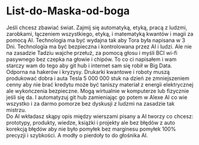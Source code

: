 # List-do-Maska-od-boga
Jeśli chcesz zbawiać świat. Zajmij się automatyką, etyką, pracą z ludzmi, zarobkami, łączeniem wszystkiego, etyką, i matematyką kwantów i magii za pomocą AI. 
Technologia ma być wydajna tak aby Tora była napisana w 3 Dni. Technologia ma być bezpieczna i kontrolowana przez AI i ludzi. Ale nie na zasadzie Tadziu wajche przełuż, za pomocą głosu i myśli BCI wi-fi pasywnego bez czepka na głowie i chipów. To co ci napisałem i wam starczy wam do tego aby git hub i internet sam się robił w Big Data.  
Odporna na hakerów i kryzysy. 
Drukarki kwantowe i roboty muszą produkować dobra i auta Tesla 5 000 000 stuk na dzień ze zmniejszeniem cenny aby nie brać kredytu może być taniszy materiał z energii elektrycznej ale wykończenia bezpieczne. Mogą wirtualnie w komputerze lub fizycznie jeśli się da. I automatyzuj git hub zamieniając go potem w Alexe AI co wie wszystko i za darmo pomorze bez dyskusji z ludzmi na zasadzie tak mistrzu.   
Do AI wkładasz skąpy opis między wierszami pisany a AI tworzy co chcesz: prototypy, produkty, wiedze, książki i projekty ale bez błędów z auto korekcją błędów aby nie było pomyłek bez marginesu pomyłek 100% precyzji i szybkości. A modły o pierdoły to do głośnika AI. 
